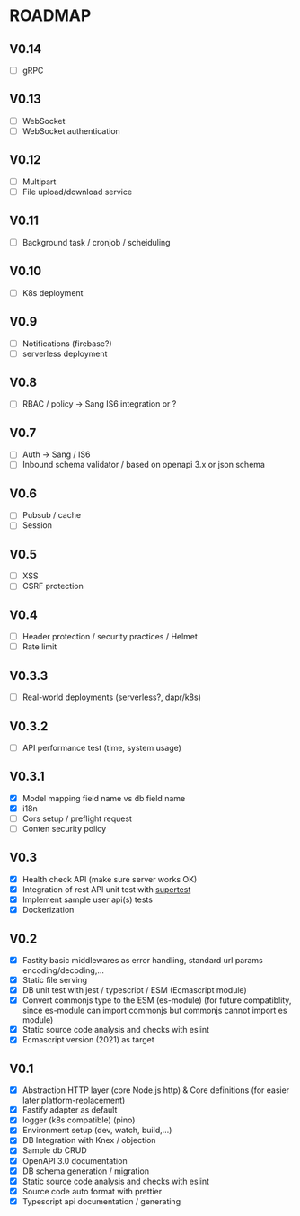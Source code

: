 # ROADMAP

## V0.14

* [ ] gRPC

## V0.13

* [ ] WebSocket
* [ ] WebSocket authentication

## V0.12

* [ ] Multipart
* [ ] File upload/download service

## V0.11

* [ ] Background task / cronjob / scheiduling

## V0.10

* [ ] K8s deployment

## V0.9

* [ ] Notifications (firebase?)
* [ ] serverless deployment

## V0.8

* [ ] RBAC / policy -> Sang IS6 integration or ?

## V0.7

* [ ] Auth -> Sang / IS6
* [ ] Inbound schema validator / based on openapi 3.x or json schema

## V0.6

* [ ] Pubsub / cache
* [ ] Session

## V0.5

* [ ] XSS
* [ ] CSRF protection

## V0.4

* [ ] Header protection / security practices / Helmet
* [ ] Rate limit

## V0.3.3

* [ ] Real-world deployments (serverless?, dapr/k8s)

## V0.3.2

* [ ] API performance test (time, system usage)

## V0.3.1

* [X] Model mapping field name vs db field name
* [X] i18n
* [ ] Cors setup / preflight request
* [ ] Conten security policy

## V0.3

* [X] Health check API (make sure server works OK)
* [X] Integration of rest API unit test with [supertest](https://github.com/visionmedia/supertest)
* [X] Implement sample user api(s) tests
* [X] Dockerization

## V0.2

* [X] Fastity basic middlewares as error handling, standard url params encoding/decoding,...
* [X] Static file serving
* [X] DB unit test with jest / typescript / ESM (Ecmascript module)
* [X] Convert commonjs type to the ESM (es-module) (for future compatiblity, since es-module can import commonjs but commonjs cannot import es module)
* [X] Static source code analysis and checks with eslint
* [X] Ecmascript version (2021) as target

## V0.1

* [x] Abstraction HTTP layer (core Node.js http) & Core definitions (for easier later platform-replacement)
* [X] Fastify adapter as default
* [X] logger (k8s compatible) (pino)
* [X] Environment setup (dev, watch, build,...)
* [X] DB Integration with Knex / objection
* [X] Sample db CRUD
* [X] OpenAPI 3.0 documentation
* [X] DB schema generation / migration
* [X] Static source code analysis and checks with eslint
* [X] Source code auto format with prettier
* [X] Typescript api documentation / generating
